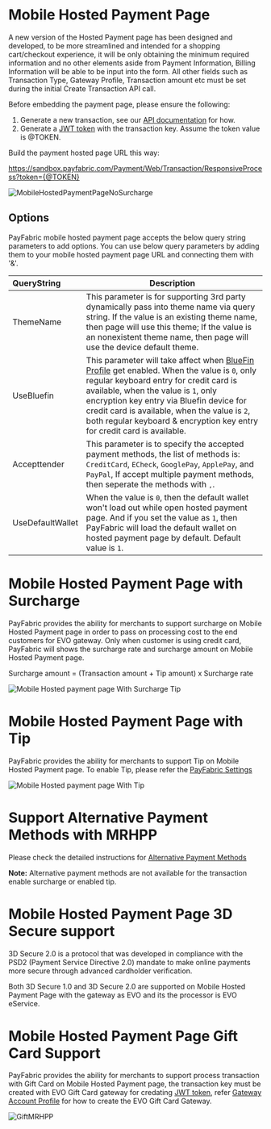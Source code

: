Mobile Hosted Payment Page
==========================
A new version of the Hosted Payment page has been designed and developed, to be more streamlined and intended for a shopping cart/checkout experience, it will be only obtaining the minimum required information and no other elements aside from Payment Information, Billing Information will be able to be input into the form.  All other fields such as Transaction Type, Gateway Profile, Transaction amount etc must be set during the initial Create Transaction API call.

Before embedding the payment page, please ensure the following:

1. Generate a new transaction, see our [API documentation](../../../../PayFabric-APIs/blob/master/PayFabric/Sections/Transactions.md#create-a-transaction) for how. 
2. Generate a [JWT token](../../../../PayFabric-APIs/blob/master/PayFabric/Sections/JWTToken.md) with the transaction key.  Assume the token value is @TOKEN.

Build the payment hosted page URL this way:

https://sandbox.payfabric.com/Payment/Web/Transaction/ResponsiveProcess?token={@TOKEN}
 
![MobileHostedPaymentPageNoSurcharge](https://raw.githubusercontent.com/PayFabric/Portal/master/PayFabric/Sections/Screenshots/MobileHostedPaymentPageNoSurcharge.png "MobileHostedPaymentPageNoSurcharge") 

Options
-------

PayFabric mobile hosted payment page accepts the below query string parameters to add options. You can use below query parameters by adding them to your mobile hosted payment page URL and connecting them with '&'.

>
| QueryString| Description | 
| :------------- | ------------- | 
|ThemeName|This parameter is for supporting 3rd party dynamically pass into theme name via query string. If the value is an existing theme name, then page will use this theme; If the value is an nonexistent theme name, then page will use the device default theme.|
|UseBluefin|This parameter will take affect when [BlueFin Profile](https://github.com/PayFabric/Portal/blob/master/PayFabric/Sections/Bluefin.md) get enabled. When the value is `0`, only regular keyboard entry for credit card is available, when the value is `1`, only encryption key entry via Bluefin device for credit card is available, when the value is `2`, both regular keyboard & encryption key entry for credit card is available.|
|Accepttender|This parameter is to specify the accepted payment methods, the list of methods is: `CreditCard`, `ECheck`, `GooglePay`, `ApplePay`, and `PayPal`, If accept multiple payment methods, then seperate the methods with <kbd><samp>,</samp></kbd>.|
|UseDefaultWallet|When the value is `0`, then the default wallet won't load out while open hosted payment page. And if you set the value as `1`, then PayFabric will load the default wallet on hosted payment page by default.  Default value is `1`.|


Mobile Hosted Payment Page with Surcharge
===================================
PayFabric provides the ability for merchants to support surcharge on Mobile Hosted Payment page in order to pass on processing cost to the end customers for EVO gateway.
Only when customer is using credit card, PayFabric will shows the surcharge rate and surcharge amount on Mobile Hosted Payment page.

Surcharge amount = (Transaction amount + Tip amount) x Surcharge rate

![Mobile Hosted payment page With Surcharge Tip](https://raw.githubusercontent.com/PayFabric/Portal/master/PayFabric/Sections/Screenshots/MobileHostedPaymentPageWithSurchargeTip.png "Mobile Hosted payment page With Surcharge Tip")


Mobile Hosted Payment Page with Tip 
===================================
PayFabric provides the ability for merchants to support Tip on Mobile Hosted Payment page. To enable Tip, please refer the [PayFabric Settings](https://github.com/PayFabric/Portal/blob/master/PayFabric/Sections/PayFabric%20Settings.md#transaction-options)

![Mobile Hosted payment page With Tip](https://raw.githubusercontent.com/PayFabric/Portal/master/PayFabric/Sections/Screenshots/MobileHostedPaymentPageWithTip.png "Mobile Hosted payment page With Tip")

Support Alternative Payment Methods with MRHPP
================================
Please check the detailed instructions for [Alternative Payment Methods](https://github.com/PayFabric/Portal/blob/master/PayFabric/Sections/APM.md)

<b>Note:</b> Alternative payment methods are not available for the transaction enable surcharge or enabled tip.

Mobile Hosted Payment Page 3D Secure support
======================================
3D Secure 2.0 is a protocol that was developed in compliance with the PSD2 (Payment Service Directive 2.0) mandate to make online payments more secure through advanced cardholder verification. 

Both 3D Secure 1.0 and 3D Secure 2.0 are supported on Mobile Hosted Payment Page with the gateway as EVO and its the processor is EVO eService.

Mobile Hosted Payment Page Gift Card Support
======================================
PayFabric provides the ability for merchants to support process transaction with Gift Card on Mobile Hosted Payment page, the transaction key must be created with EVO Gift Card gateway for credating [JWT token](../../../../PayFabric-APIs/blob/master/PayFabric/Sections/JWTToken.md), refer [Gateway Account Profile](https://github.com/PayFabric/Portal/blob/master/PayFabric/Sections/Gateway%20Configuration.md#evo) for how to create the EVO Gift Card Gateway.

![GiftMRHPP](https://github.com/PayFabric/Portal/blob/master/PayFabric/Sections/Screenshots/GiftCardMRHPP.png)
